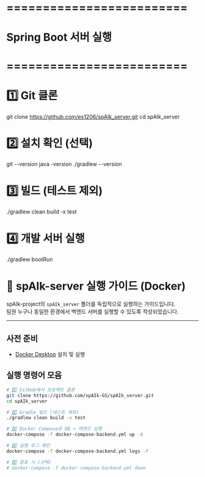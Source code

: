 # =========================
# Spring Boot 서버 실행 
# =========================

# 1️⃣ Git 클론
git clone https://github.com/es1206/spAIk_server.git
cd spAIk_server

# 2️⃣ 설치 확인 (선택)
git --version
java -version
./gradlew --version

# 3️⃣ 빌드 (테스트 제외)
./gradlew clean build -x test

# 4️⃣ 개발 서버 실행
./gradlew bootRun




# 🚀 spAIk-server 실행 가이드 (Docker)

spAIk-project의 `spAIk_server` 폴더를 독립적으로 실행하는 가이드입니다.  
팀원 누구나 동일한 환경에서 백엔드 서버를 실행할 수 있도록 작성되었습니다.

---
## 사전 준비
- [Docker Desktop](https://www.docker.com/products/docker-desktop/) 설치 및 실행

## 실행 명령어 모음
```bash
# 1️⃣ GitHub에서 프로젝트 클론
git clone https://github.com/spAIk-GS/spAIk_server.git
cd spAIk_server

# 2️⃣ Gradle 빌드 (테스트 제외)
./gradlew clean build -x test

# 3️⃣ Docker Compose로 DB + 백엔드 실행
docker-compose -f docker-compose-backend.yml up -d

# 4️⃣ 실행 로그 확인
docker-compose -f docker-compose-backend.yml logs -f

# 5️⃣ 종료 시 (선택)
# docker-compose -f docker-compose-backend.yml down


